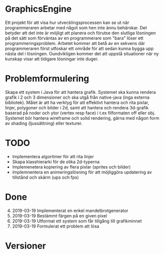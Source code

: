 # GraphicsEngine

Ett projekt för att visa hur utvecklingsprocessen kan se ut när programmeraren arbetar med något som hen inte ännu behärskar.
Det betyder att det inte är möjligt att planera och förutse den slutliga lösningen på det sätt som förväntas av en programmerare
som "bara" löser ett programmeringsproblem. Arbetet kommer att betå av en sekvens där programmeraren först utfoskar ett område
för att sedan kunna bygga upp nästa del i lösningen. Oundvikligen kommer det att uppstå situationer när ny kunskap visar att tidigare
lösningar inte duger.

# Problemformulering
Skapa ett system i Java för att hantera grafik. Systemet ska kunna rendera grafik i 2 och 3 dimensioner och ska utgå från
native-java (inga externa bibliotek). Målet är att ha verktyg för att effektivt hantera och rita pixlar, linjer, polygoner och bilder i 2d,
samt att hantera och rendera 3d-grafik baserad på noder och ytor (vertex resp face) i t.ex filformaten off eller obj. Systemet bör
hantera wireframe och solid rendering, gärna med någon form av shading (ljussättning) eller texturer.

# TODO
* Implementera algoritmer för att rita linjer
* Skapa klasshierarki för de olika 2d-typerna
* Implemenetera kopiering av flera pixlar (sprites och bilder)
* Implemnentera en animeringslösning för att möjliggöra updatering av tillstånd och skärm (ups och fps)

# Done
4. 2019-03-19 Implementerat en enkel mandelbrotgenerator
3. 2019-03-19 Bestämmt färgen på en given pixel
2. 2019-03-19 Utformat ett system som får tillgång till grafikminnet
1. 2019-03-19 Formulerat ett problem att lösa

# Versioner